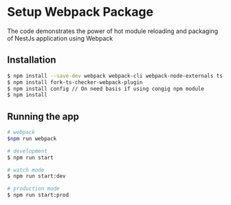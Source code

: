 # Setup Webpack Package

The code demonstrates the power of hot module reloading and packaging of NestJs application using Webpack

## Installation

```bash
$ npm install --save-dev webpack webpack-cli webpack-node-externals ts-loader
$ npm install fork-ts-checker-webpack-plugin
$ npm install config // On need basis if using congig npm module
$ npm install
```

## Running the app

```bash
# webpack
$npm run webpack

# development
$ npm run start

# watch mode
$ npm run start:dev

# production mode
$ npm run start:prod
```
